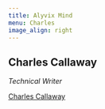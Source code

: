 ```yaml
---
title: Alyvix Mind
menu: Charles
image_align: right
---
```


## **Charles** Callaway
*Technical Writer*

<div class="LI-profile-badge"  data-version="v1" data-size="medium" data-locale="en_US" data-type="horizontal" data-theme="light" data-vanity="georg-kostner-769b8118"><a class="LI-simple-link" href='https://it.linkedin.com/in/charles-callaway-248a18181?trk=profile-badge'>Charles Callaway</a></div>

